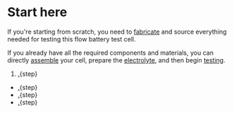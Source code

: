 # Start here

If you're starting from scratch, you need to [fabricate](fabrication.md) and source everything needed for testing this flow battery test cell.

If you already have all the required components and materials, you can directly [assemble](assembly.md) your cell, prepare the [electrolyte](electrolyte.md), and then begin [testing](testing.md).

1. [.](fabrication.md){step}
* [.](assembly.md){step}
* [.](electrolyte.md){step}
* [.](testing.md){step}
